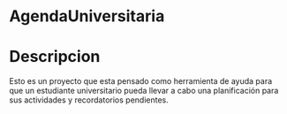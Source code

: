 # AgendaUniversitaria
# Descripcion
Esto es un proyecto que esta pensado como herramienta de ayuda para que un estudiante universitario pueda llevar a cabo una planificación para sus actividades y recordatorios pendientes.
